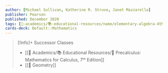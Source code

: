 ```yaml
---
author: [Michael Sullivan, Katherine R. Struve, Janet Mazzarella]
publisher: Pearson
published: December 2020
tags: [🔴-academics/📚-educational-resources/name/elementary-algebra-4th-edition, study-note] 
cards-deck: Default::Mathematics
---
```


>[!info]+ Successor Classes
> - [[🔴 Academics/📚 Educational Resources/📕 Precalculus꞉ Mathematics for Calculus, 7ᵗʰ Edition]]
> - [[📕 Geometry]]
